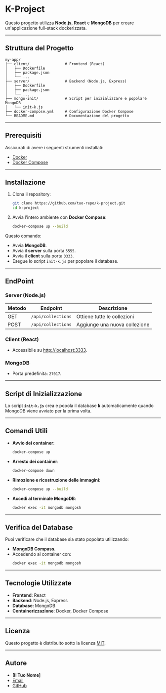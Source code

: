 
# **K-Project**

Questo progetto utilizza **Node.js**, **React** e **MongoDB** per creare un'applicazione full-stack dockerizzata.

---

## **Struttura del Progetto**

```
my-app/
├── client/                # Frontend (React)
│   ├── Dockerfile
│   ├── package.json
│   └── ...
├── server/                # Backend (Node.js, Express)
│   ├── Dockerfile
│   ├── package.json
│   └── ...
├── mongo-init/            # Script per inizializzare e popolare MongoDB
│   └── init-k.js
├── docker-compose.yml     # Configurazione Docker Compose
└── README.md              # Documentazione del progetto
```

---

## **Prerequisiti**

Assicurati di avere i seguenti strumenti installati:

- [Docker](https://www.docker.com/get-started)
- [Docker Compose](https://docs.docker.com/compose/)

---

## **Installazione**

1. Clona il repository:
   ```bash
   git clone https://github.com/tuo-repo/k-project.git
   cd k-project
   ```

2. Avvia l'intero ambiente con **Docker Compose**:
   ```bash
   docker-compose up --build
   ```

Questo comando:

- Avvia **MongoDB**.
- Avvia il **server** sulla porta `5555`.
- Avvia il **client** sulla porta `3333`.
- Esegue lo script `init-k.js` per popolare il database.

---

## **EndPoint**

### **Server (Node.js)**
| Metodo | Endpoint            | Descrizione                |
|--------|----------------------|----------------------------|
| GET    | `/api/collections`   | Ottiene tutte le collezioni |
| POST   | `/api/collections`   | Aggiunge una nuova collezione |

### **Client (React)**
- Accessibile su [http://localhost:3333](http://localhost:3333).

### **MongoDB**
- Porta predefinita: `27017`.

---

## **Script di Inizializzazione**

Lo script **`init-k.js`** crea e popola il database **k** automaticamente quando MongoDB viene avviato per la prima volta.

---

## **Comandi Utili**

- **Avvio dei container**:
  ```bash
  docker-compose up
  ```

- **Arresto dei container**:
  ```bash
  docker-compose down
  ```

- **Rimozione e ricostruzione delle immagini**:
  ```bash
  docker-compose up --build
  ```

- **Accedi al terminale MongoDB**:
  ```bash
  docker exec -it mongodb mongosh
  ```

---

## **Verifica del Database**

Puoi verificare che il database sia stato popolato utilizzando:

- **MongoDB Compass**.
- Accedendo al container con:
  ```bash
  docker exec -it mongodb mongosh
  ```

---

## **Tecnologie Utilizzate**

- **Frontend**: React
- **Backend**: Node.js, Express
- **Database**: MongoDB
- **Containerizzazione**: Docker, Docker Compose

---

## **Licenza**

Questo progetto è distribuito sotto la licenza [MIT](https://opensource.org/licenses/MIT).

---

## **Autore**

- **[Il Tuo Nome]**
- [Email](mailto:email@example.com)
- [GitHub](https://github.com/tuo-profilo)
